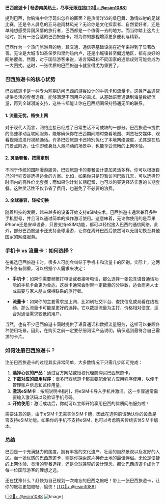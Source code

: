 **巴西旅遊卡 | 畅游南美热土，尽享无限连接[[TG💪+ @esim1088](https://t.me/s/esim1088)]**

提到巴西，你脑海中会浮现出怎样的画面？是热情洋溢的桑巴舞、激情四射的足球比赛，还是令人屏息的亚马逊雨林风光？无论你是文化探索者、自然爱好者，还是单纯想感受异国风情的旅行者，巴西都是一个值得一去的地方。而当你踏上这片土地时，拥有一张合适的巴西旅遊卡，将为你的旅程增添更多便利与精彩。

巴西作为一个热门旅游目的地，其交通、通信等基础设施在近年来得到了显著改善。无论是大城市如圣保罗和里约热内卢，还是小城镇甚至偏远地区，都有良好的网络覆盖。然而，对于国际游客来说，语言障碍和不同国家的通信规则可能会成为一大困扰。这时，一张优质的巴西旅遊卡就显得尤为重要了。

### 巴西旅遊卡的核心优势

巴西旅遊卡是一种专为短期访问巴西的游客设计的手机卡和流量卡。这类产品通常提供灵活的套餐选择，能够满足不同用户的需求。从基础语音通话到海量数据流量，再到全球漫游支持，这些卡都能让你在巴西期间保持畅通无阻的联系。

#### **1. 流量无忧，畅快上网**

对于现代人而言，网络连接已经成了日常生活不可或缺的一部分。巴西旅遊卡提供的高速移动互联网服务，能够确保你在巴西期间随时查看地图、浏览社交媒体、观看视频或进行视频通话。许多巴西旅遊卡还特别优化了本地网络速度，尤其是在热门景点附近，让你即使身处人潮涌动的场景中，也能享受流畅的上网体验。

#### **2. 灵活套餐，按需定制**

不同于传统的国际漫游服务，巴西旅遊卡的套餐设计更加灵活多样。你可以根据自己的行程安排选择适合的方案。比如，如果你只是短暂访问巴西几天，可以选择短时间内的高性价比套餐；而如果你计划长期逗留，也可以购买更经济实惠的长期套餐。这种灵活性不仅节省了费用，也避免了不必要的浪费。

#### **3. 全球兼容，轻松切换**

随着科技的发展，越来越多的设备开始支持eSIM技术。巴西旅遊卡通常兼容多种手机型号，并且可以通过简单的操作激活使用。这意味着，无论你使用的是苹果iPhone还是安卓设备，只要支持eSIM功能，都可以轻松接入巴西的通信网络。此外，部分巴西旅遊卡还支持全球漫游，让你在离开巴西后依然可以无缝切换至其他国家的网络服务。

### 手机卡 vs 流量卡：如何选择？

在挑选巴西旅遊卡时，很多人可能会纠结于手机卡和流量卡的区别。实际上，这两种卡各有侧重，可以根据个人需求来决定：

- **手机卡**：如果你需要频繁打电话或者接听电话，那么选择一张包含语音通话功能的手机卡会更为合适。这类卡通常会附带一定数量的分钟数，适合商务人士或需要与家人朋友保持联系的旅行者。
  
- **流量卡**：如果你的主要需求是上网，比如刷社交平台、查找信息或观看在线视频，那么流量卡可能是更好的选择。它以数据流量为主打，价格相对便宜，适合对通话需求较低的用户。

当然，也有不少巴西旅遊卡同时提供了语音通话和数据流量服务，这样可以兼顾各种使用场景。因此，在购买之前一定要仔细阅读产品说明，确保选到最符合自己需求的卡片。

### 如何注册巴西旅遊卡？

注册巴西旅遊卡的过程其实非常简单，大多数情况下只需几步即可完成：

1. **选择心仪的产品**：通过官方网站或授权代理商购买巴西旅遊卡。
2. **下载对应的应用程序**：很多巴西旅遊卡都需要配合官方应用程序使用，以便于管理账户信息和监控用量。
3. **激活eSIM卡**：按照说明书指引，将eSIM卡导入手机并激活。这一步骤通常需要输入激活码以及验证手机号码。
4. **开始使用**：激活成功后，你就可以立即开始享用巴西的优质网络服务啦！

需要注意的是，由于eSIM卡无需实体SIM卡槽，因此在选购前请确认你的设备是否支持eSIM功能。如果你的手机不支持eSIM，也可以考虑购买传统实体SIM卡版本。

### 总结

巴西是一个充满魅力的国度，拥有丰富的文化遗产、壮丽的自然景观以及友好的人民。而一张优质的巴西旅遊卡，则是你探索这片神奇土地的最佳伴侣。无论是便捷的上网体验、灵活的套餐选择，还是全球兼容的设计理念，都让巴西旅遊卡成为了每一位国际游客的理想之选。

还在犹豫什么？赶快为自己规划一次难忘的巴西之旅吧！带上一张巴西旅遊卡，让你的旅程更加顺畅、愉快！[[TG💪+ @esim1088](https://t.me/s/esim1088)]

[[TG💪+ @esim1088](https://t.me/s/esim1088) ![Image](https://i.postimg.cc/4NQfJmqS/Snipaste-2025-05-13-00-14-12.png)]